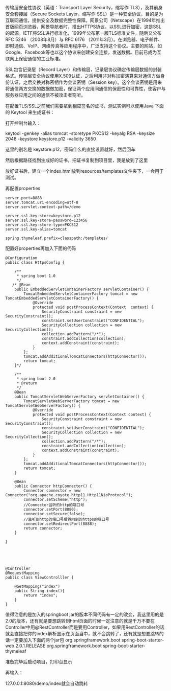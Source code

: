 传输层安全性协议（英语：Transport Layer Security，缩写作 TLS），及其前身安全套接层（Secure Sockets Layer，缩写作 SSL）是一种安全协议，目的是为互联网通信，提供安全及数据完整性保障。网景公司（Netscape）在1994年推出首版网页浏览器，网景导航者时，推出HTTPS协议，以SSL进行加密，这是SSL的起源。IETF将SSL进行标准化，1999年公布第一版TLS标准文件。随后又公布RFC 5246 （2008年8月）与 RFC 6176 （2011年3月）。在浏览器、电子邮件、即时通信、VoIP、网络传真等应用程序中，广泛支持这个协议。主要的网站，如Google、Facebook等也以这个协议来创建安全连接，发送数据。目前已成为互联网上保密通信的工业标准。

SSL包含记录层（Record Layer）和传输层，记录层协议确定传输层数据的封装格式。传输层安全协议使用X.509认证，之后利用非对称加密演算来对通信方做身份认证，之后交换对称密钥作为会谈密钥（Session key）。这个会谈密钥是用来将通信两方交换的数据做加密，保证两个应用间通信的保密性和可靠性，使客户与服务器应用之间的通信不被攻击者窃听。

 

在配置TLS/SSL之前我们需要拿到相应签名的证书，测试实例可以使用Java 下面的 Keytool 来生成证书：

 

打开控制台输入：

keytool -genkey -alias tomcat  -storetype PKCS12 -keyalg RSA -keysize 2048  -keystore keystore.p12 -validity 3650

 

这里的别名是 keystore.p12，密码什么的直接设置就好，然后回车

 

然后根据路径找到生成好的证书，把证书复制到项目里，我是放到了这里

放好证书后，建立一个index.html放到resources/templates文件夹下，一会用于测试。

再配置properties

 

    server.port=8888
    server.tomcat.uri-encoding=utf-8
    server.servlet.context-path=/demo
     
    server.ssl.key-store=keystore.p12
    server.ssl.key-store-password=123456
    server.ssl.key-store-type=PKCS12
    server.ssl.key-alias=tomcat
     
    spring.thymeleaf.prefix=classpath:/templates/

 

配置好properties再加入下面的代码

 

 

 

    @Configuration
    public class HttpsConfig {
     
        /**
         * spring boot 1.0
         */
       /* @Bean
        public EmbeddedServletContainerFactory servletContainer() {
            TomcatEmbeddedServletContainerFactory tomcat = new TomcatEmbeddedServletContainerFactory() {
                @Override
                protected void postProcessContext(Context  context) {
                    SecurityConstraint constraint = new SecurityConstraint();
                    constraint.setUserConstraint("CONFIDENTIAL");
                    SecurityCollection collection = new SecurityCollection();
                    collection.addPattern("/*");
                    constraint.addCollection(collection);
                    context.addConstraint(constraint);
                }
            };
            tomcat.addAdditionalTomcatConnectors(httpConnector());
            return tomcat;
        }*/
     
        /**
         * spring boot 2.0
         * @return
         */
        @Bean
        public TomcatServletWebServerFactory servletContainer() {
            TomcatServletWebServerFactory tomcat = new TomcatServletWebServerFactory() {
                @Override
                protected void postProcessContext(Context context) {
                    SecurityConstraint constraint = new SecurityConstraint();
                    constraint.setUserConstraint("CONFIDENTIAL");
                    SecurityCollection collection = new SecurityCollection();
                    collection.addPattern("/*");
                    constraint.addCollection(collection);
                    context.addConstraint(constraint);
                }
            };
            tomcat.addAdditionalTomcatConnectors(httpConnector());
            return tomcat;
        }
     
        @Bean
        public Connector httpConnector() {
            Connector connector = new Connector("org.apache.coyote.http11.Http11NioProtocol");
            connector.setScheme("http");
            //Connector监听的http的端口号
            connector.setPort(8080);
            connector.setSecure(false);
            //监听到http的端口号后转向到的https的端口号
            connector.setRedirectPort(8888);
            return connector;
        }
     
    }

 

 

    @Controller
    @RequestMapping
    public class ViewControlller {
     
        @GetMapping("index")
        public String index(){
            return "index";
        }
    }

 

 

 

值得注意的是加入的springboot jar的版本不同代码有一定的改变，我这里用的是2.0的版本，还有就是要想跳转到html页面的时候一定注意的就是千万不要在Controller中用@RestController而是要用Controller，如果用RestController的话就会直接把你的index解析显示在页面当中，就不会跳转了，还有就是想要跳转的话一定要加入下面的两个jar包
    <dependency>
       <groupId>org.springframework.boot</groupId>
       <artifactId>spring-boot-starter-web</artifactId>
       <version>2.0.1.RELEASE</version>
    </dependency>
    <dependency>
       <groupId>org.springframework.boot</groupId>
       <artifactId>spring-boot-starter-thymeleaf</artifactId>
    </dependency>

准备完毕后启动项目，打印台显示

 

再输入：

127.0.0.1:8080/demo/index就会自动跳转